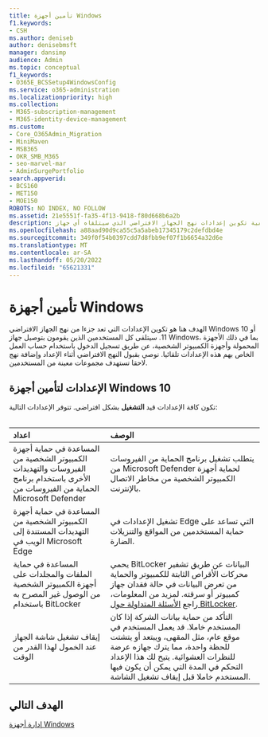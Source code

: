 ```yaml
---
title: تأمين أجهزة Windows
f1.keywords:
- CSH
ms.author: deniseb
author: denisebmsft
manager: dansimp
audience: Admin
ms.topic: conceptual
f1_keywords:
- O365E_BCSSetup4WindowsConfig
ms.service: o365-administration
ms.localizationpriority: high
ms.collection:
- M365-subscription-management
- M365-identity-device-management
ms.custom:
- Core_O365Admin_Migration
- MiniMaven
- MSB365
- OKR_SMB_M365
- seo-marvel-mar
- AdminSurgePortfolio
search.appverid:
- BCS160
- MET150
- MOE150
ROBOTS: NO INDEX, NO FOLLOW
ms.assetid: 21e5551f-fa35-4f13-9418-f80d668b6a2b
description: تعرف على كيفية تكوين إعدادات نهج الجهاز الافتراضي الذي سيتلقاه أي جهاز Windows عند تسجيل الدخول إلى حساب العمل أو المؤسسة التعليمية.
ms.openlocfilehash: a88aad90d9ca55c5a5abeb17345179c2defdbd4e
ms.sourcegitcommit: 349f0f54b0397cdd7d8fbb9ef07f1b6654a32d6e
ms.translationtype: MT
ms.contentlocale: ar-SA
ms.lasthandoff: 05/20/2022
ms.locfileid: "65621331"
---
```

# <a name="secure-windows-devices"></a>تأمين أجهزة Windows

الهدف هنا هو تكوين الإعدادات التي تعد جزءا من نهج الجهاز الافتراضي Windows 10 أو 11. سيتلقى كل المستخدمين الذين يقومون بتوصيل جهاز Windows، بما في ذلك الأجهزة المحمولة وأجهزة الكمبيوتر الشخصية، عن طريق تسجيل الدخول باستخدام حساب العمل الخاص بهم هذه الإعدادات تلقائيا. نوصي بقبول النهج الافتراضي أثناء الإعداد وإضافة نهج لاحقا تستهدف مجموعات معينة من المستخدمين.
  
## <a name="settings-to-secure-windows-10-devices"></a>الإعدادات لتأمين أجهزة Windows 10

تكون كافة الإعدادات قيد **التشغيل** بشكل افتراضي. تتوفر الإعدادات التالية: <br/><br/>

|اعداد  <br/> |الوصف  <br/> |
|:-----|:-----|
|المساعدة في حماية أجهزة الكمبيوتر الشخصية من الفيروسات والتهديدات الأخرى باستخدام برنامج الحماية من الفيروسات من Microsoft Defender  <br/> |يتطلب تشغيل برنامج الحماية من الفيروسات من Microsoft Defender لحماية أجهزة الكمبيوتر الشخصية من مخاطر الاتصال بالإنترنت.  <br/> |
|المساعدة في حماية أجهزة الكمبيوتر الشخصية من التهديدات المستندة إلى الويب في Microsoft Edge  <br/> |تشغيل الإعدادات في Edge التي تساعد على حماية المستخدمين من المواقع والتنزيلات الضارة.  <br/> |
|المساعدة في حماية الملفات والمجلدات على أجهزة الكمبيوتر الشخصية من الوصول غير المصرح به باستخدام BitLocker  <br/> |يحمي BitLocker البيانات عن طريق تشفير محركات الأقراص الثابتة للكمبيوتر والحماية من تعرض البيانات في حالة فقدان جهاز كمبيوتر أو سرقته. لمزيد من المعلومات، راجع [الأسئلة المتداولة حول BitLocker](/windows/security/information-protection/bitlocker/bitlocker-frequently-asked-questions).  <br/> |
|إيقاف تشغيل شاشة الجهاز عند الخمول لهذا القدر من الوقت  <br/> |التأكد من حماية بيانات الشركة إذا كان المستخدم خاملا. قد يعمل المستخدم في موقع عام، مثل المقهى، ويبتعد أو يتشتت للحظة واحدة، مما يترك جهازه عرضة للنظرات العشوائية. يتيح لك هذا الإعداد التحكم في المدة التي يمكن أن يكون فيها المستخدم خاملا قبل إيقاف تشغيل الشاشة.  <br/> |

## <a name="next-objective"></a>الهدف التالي

[إدارة أجهزة Windows](m365bp-manage-windows-devices.md)
